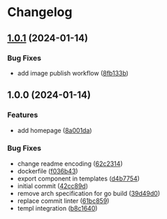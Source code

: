 # Changelog

## [1.0.1](https://github.com/soockee/ssr-go/compare/v1.0.0...v1.0.1) (2024-01-14)


### Bug Fixes

* add image publish workflow ([8fb133b](https://github.com/soockee/ssr-go/commit/8fb133b9107508f246b3056185974737c83cdb68))

## 1.0.0 (2024-01-14)


### Features

* add homepage ([8a001da](https://github.com/soockee/ssr-go/commit/8a001dac9f51f19b2417a19819d9252e7ae7193e))


### Bug Fixes

* change readme encoding ([62c2314](https://github.com/soockee/ssr-go/commit/62c2314686c152c62f05f0d7ede4be9fdcf382fa))
* dockerfile ([f036b43](https://github.com/soockee/ssr-go/commit/f036b4316b89060094523f633e1522d750b9c184))
* export component in templates ([d4b7754](https://github.com/soockee/ssr-go/commit/d4b77542a5a09541c519419022630004dba89726))
* initial commit ([42cc89d](https://github.com/soockee/ssr-go/commit/42cc89d9b6c4e5adb78ce649c2f286bb31723d6a))
* remove arch specification for go build ([39d49d0](https://github.com/soockee/ssr-go/commit/39d49d0ed45799435e87af7205a4e59933ade98f))
* replace commit linter ([61bc859](https://github.com/soockee/ssr-go/commit/61bc8593816cee4b67cadb2e6dbed1b4d8cc0a4d))
* templ integration ([b8c1640](https://github.com/soockee/ssr-go/commit/b8c1640840f9b84adc45281e59e8975a54672258))
